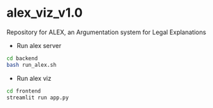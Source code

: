 # alex_viz_v1.0
Repository for ALEX, an Argumentation system for Legal Explanations


* Run alex server
```bash
cd backend
bash run_alex.sh
```

* Run alex viz
```bash
cd frontend
streamlit run app.py
```
